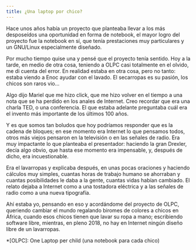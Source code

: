```yaml
---
title: ¿Una laptop por chico?
---
```


Hace unos años había un proyecto que planteaba llevar a los más desposeídos una
oportunidad en forma de notebook, el mayor logro del proyecto fue la notebook
en sí, que tenía prestaciones muy particulares y un GNU/Linux especialmente
diseñado.

Por mucho tiempo quise una y pensé que el proyecto tenía sentido. Hoy a la
tarde, en medio de otra cosa, teniendo a OLPC casi totalmente en el olvido, me
di cuenta del error. En realidad estaba en otra cosa, pero no tanto: estaba
viendo a Enoc ayudar con el lavado. El secarropas es su pasión, los chicos son
raros vio...

Algo dijo Mariel que me hizo click, que me hizo volver en el tiempo a una nota
que se ha perdido en los anales de Internet. Creo recordar que era una charla
TED, o una conferencia. El que estaba adelante preguntaba cuál era el invento
más importante de los últimos 100 años.

Y es que somos tan boludos que hoy podríamos responder que es la cadena de
bloques; en ese momento era Internet lo que pensamos todos, otros más viejos
pensaron en la televisión o en las señales de radio. Era muy impactante lo que
planteaba el presentador: haciendo la gran Drexler, decía algo obvio, que hasta
ese momento era impensable, y, después de dicho, era incuestionable.

Era el lavarropas y explicaba después, en unas pocas oraciones y haciendo
cálculos muy simples, cuantas horas de trabajo humano se ahorraban y cuantas
posibilidades le daba a la gente, cuantas vidas habían cambiado. El relato
dejaba a Internet como a una tostadora eléctrica y a las señales de radio como
a una nueva tipografía.

Ahí estaba yo, pensando en eso y acordándome del proyecto de OLPC, queriendo
cambiar el mundo regalando biromes de colores a chicos en África, cuando esos
chicos tienen que lavar su ropa a mano; escribiendo software libre, mientras,
en pleno 2018, no hay en Internet ningún diseño libre de un lavarropas.

 *[OLPC]: One Laptop per child (una notebook para cada chico)
